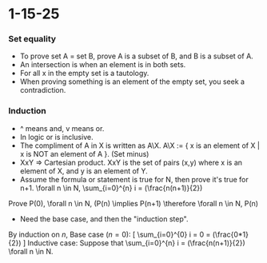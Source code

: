 # 1-15-25 

### Set equality

- To prove set A = set B, prove A is a subset of B, and B is a subset of A.
- An intersection is when an element is in both sets.
- For all x in the empty set is a tautology. 
- When proving something is an element of the empty set, you seek a contradiction.

### Induction 

- ^ means and, v means or. 
- In logic or is inclusive. 
- The compliment of A in X is written as A\X. A\X := { x is an element of X | x is NOT an element of A }. (Set minus)
- XxY => Cartesian product. XxY is the set of pairs (x,y) where x is an element of X, and y is an element of Y. 
- Assume the formula or statement is true for N, then prove it's true for n+1. 
\forall n \in N, \sum_{i=0}^{n} i = \(\frac{n(n+1)}{2}\)

Prove P(0),
\forall n \in N, (P(n) \implies P(n+1) 
\therefore \forall n \in N, P(n)

- Need the base case, and then the "induction step". 

By induction on $n$, 
Base case $(n=0)$: \[ \sum_{i=0}^{0} i = 0 = \(\frac{0*1}{2}\) \]
Inductive case: Suppose that \sum_{i=0}^{n} i = \(\frac{n(n+1)}{2}\) \forall n \in N.
